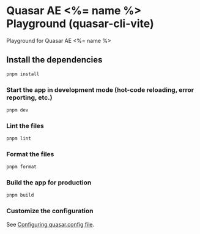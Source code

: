 # Quasar AE <%= name %> Playground (quasar-cli-vite)

Playground for Quasar AE <%= name %>

## Install the dependencies

```bash
pnpm install
```

### Start the app in development mode (hot-code reloading, error reporting, etc.)

```bash
pnpm dev
```

### Lint the files

```bash
pnpm lint
```

### Format the files

```bash
pnpm format
```

### Build the app for production

```bash
pnpm build
```

### Customize the configuration

See [Configuring quasar.config file](https://v2.quasar.dev/quasar-cli-vite/quasar-config-js).
